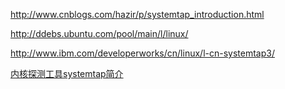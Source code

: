 http://www.cnblogs.com/hazir/p/systemtap_introduction.html

http://ddebs.ubuntu.com/pool/main/l/linux/

http://www.ibm.com/developerworks/cn/linux/l-cn-systemtap3/

[内核探测工具systemtap简介](http://www.cnblogs.com/hazir/p/systemtap_introduction.html)
